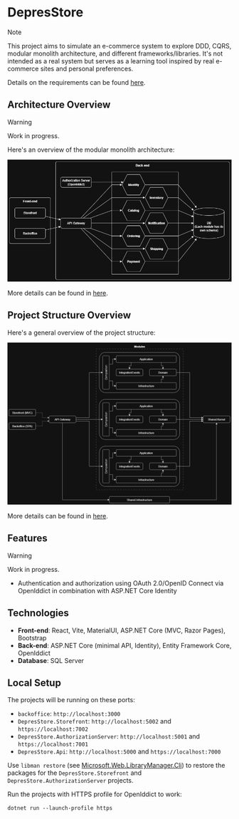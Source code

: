 # DepresStore

> [!NOTE]
> This project aims to simulate an e-commerce system to explore DDD, CQRS, modular monolith architecture, and different frameworks/libraries. It's not intended as a real system but serves as a learning tool inspired by real e-commerce sites and personal preferences.

Details on the requirements can be found [here](/docs/Requirements.md).

## Architecture Overview

> [!WARNING]
> Work in progress.

Here's an overview of the modular monolith architecture:

![Architecture Overview](/media/images/Architecture_Overview.png)

More details can be found in [here](/docs/Architecture.md).

## Project Structure Overview

Here's a general overview of the project structure:

![ProjectStructure_Overview](/media/images/project-structure-overview.png)

More details can be found in [here](/docs/ProjectStructure.md).

## Features

> [!WARNING]
> Work in progress.

- Authentication and authorization using OAuth 2.0/OpenID Connect via OpenIddict in combination with ASP.NET Core Identity

## Technologies

- **Front-end**: React, Vite, MaterialUI, ASP.NET Core (MVC, Razor Pages), Bootstrap
- **Back-end**: ASP.NET Core (minimal API, Identity), Entity Framework Core, OpenIddict
- **Database**: SQL Server

## Local Setup

The projects will be running on these ports:

- `backoffice`: `http://localhost:3000`
- `DepresStore.Storefront`: `http://localhost:5002` and `https://localhost:7002`
- `DepresStore.AuthorizationServer`: `http://localhost:5001` and `https://localhost:7001`
- `DepresStore.Api`: `http://localhost:5000` and `https://localhost:7000`

Use `libman restore` (see [Microsoft.Web.LibraryManager.Cli](https://learn.microsoft.com/en-us/aspnet/core/client-side/libman/libman-cli)) to restore the packages for the `DepresStore.Storefront` and `DepresStore.AuthorizationServer` projects.

Run the projects with HTTPS profile for OpenIddict to work:

```
dotnet run --launch-profile https
```
